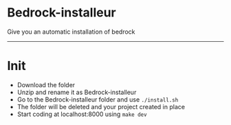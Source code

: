 # Bedrock-installeur
Give you an automatic installation of bedrock

--------------------------------
# Init

 - Download the folder
 - Unzip and rename it as Bedrock-installeur
 - Go to the Bedrock-installeur folder and use `./install.sh`
 - The folder will be deleted and your project created in place
 - Start coding at localhost:8000 using `make dev`

